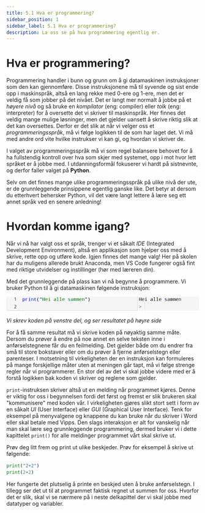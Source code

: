 ```yaml
---
title: 5.1 Hva er programmering?
sidebar_position: 1
sidebar_label: 5.1 Hva er programmering?
description: La oss se på hva programmering egentlig er.
---
```


# Hva er programmering?

Programmering handler i bunn og grunn om å gi datamaskinen instruksjoner som den kan gjennomføre. Disse instruksjonene må til syvende og sist ende opp i maskinspråk, altså en lang rekke med 0-ere og 1-ere, men det er veldig få som jobber på det nivået. Det er langt mer normalt å jobbe på et *høyere nivå* og så bruke en *kompilator* (eng: compiler) eller *tolk* (eng: interpreter) for å oversette det vi skriver til maskinspråk. Her finnes det veldig mange mulige løsninger, men det gjelder uansett å skrive riktig slik at det kan oversettes. Derfor er det slik at når vi velger oss et *programmeringsspråk*, må vi følge logikken til de som har laget det. Vi må med andre ord vite hvilke instrukser vi kan gi, og hvordan vi skriver de.

I valget av programmeringsspråk må vi som regel balansere behovet for å ha fullstendig kontroll over hva som skjer med systemet, opp i mot hvor lett språket er å jobbe med. I utdanningsformål fokuserer vi hardt på sistnevnte, og derfor faller valget på **Python**.

Selv om det finnes mange ulike programmeringsspråk på ulike nivå der ute, er de grunnleggende prinsippene egentlig ganske like. Det betyr at dersom du etterhvert behersker Python, vil det være langt lettere å lære seg ett annet språk ved en senere anledning!


# Hvordan komme igang?

Når vi nå har valgt oss et språk, trenger vi et såkalt *IDE* (Integrated Development Environment), altså en applikasjon som hjelper oss med å skrive, rette opp og utføre kode. Igjen finnes det mange valg! Her på skolen har du muligens allerede brukt Anaconda, men VS Code fungerer også fint med riktige utvidelser og instillinger (hør med læreren din).

Med det grunnleggende på plass kan vi nå begynne å programmere. Vi bruker Python til å gi datamaskinen følgende instruksjon:

!["Instruksjon og resultat"](./bilder/heialle.png)

*Vi skrev koden på venstre del, og ser resultatet på høyre side*

For å få samme resultat må vi skrive koden på nøyaktig samme måte. Dersom du prøver å endre på noe annet en selve teksten inne i anførselstegnene får du en feilmelding. Det gjelder både om du endrer fra små til store bokstaver eller om du prøver å fjerne anførselstegn eller parenteser. I motsetning til virkeligheten der en instruksjon kan formuleres på mange forskjellige måter uten at meningen går tapt, må vi følge strenge regler når vi programmerer. En stor del av det vi skal jobbe videre med er å forstå logikken bak koden vi skriver og reglene som gjelder. 

`print`-instruksen skriver altså ut en melding når programmet kjøres. Denne er viktig for oss i begynnelsen fordi det først og fremst er slik brukeren skal "kommunisere" med koden vår. I virkeligheten gjøres slikt stort sett i form av en såkalt *UI* (User Interface) eller *GUI* (Graphical User Interface). Tenk for eksempel på menyvalgene og knappene du kan bruke når du skriver i Word eller skal betale med Vipps. Den slags interaksjon er alt for vanskelig når man skal lære seg grunnleggende programmering, dermed bruker vi i dette kapittelet `print()` for alle meldinger programmet vårt skal skrive ut.

Prøv deg litt frem og print ut ulike beskjeder. Prøv for eksempel å skrive ut følgende:

```python
print("2+2")
print(2+2)
```

Her fungerte det plutselig å printe en beskjed uten å bruke anførselstegn. I tillegg ser det ut til at programmet faktisk regnet ut summen for oss. Hvorfor det er slik, skal vi se nærmere på i neste delkapittel der vi skal jobbe med datatyper og variabler. 

